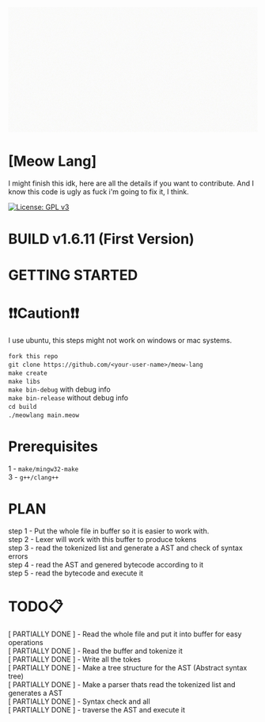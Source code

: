![Meow gif](./Meow.gif)

# [Meow Lang]

I might finish this idk, here are all the details if you want to contribute. And I know this code is ugly as fuck i'm going to fix it, I think.

[![License: GPL v3](https://img.shields.io/badge/License-GPL%20v3-blue.svg)](https://www.gnu.org/licenses/gpl-3.0)

# BUILD v1.6.11 (First Version)

# GETTING STARTED

# ❗❗Caution❗❗
I use ubuntu, this steps might not work on windows or mac systems.

`fork this repo`<br />
`git clone https://github.com/<your-user-name>/meow-lang`<br />
`make create`<br />
`make libs`<br />
`make bin-debug` with debug info<br />
`make bin-release` without debug info<br />
`cd build`<br />
`./meowlang main.meow`<br />

# Prerequisites
1 - `make/mingw32-make` <br />
3 - `g++/clang++` <br />

# PLAN
step 1 - Put the whole file in buffer so it is easier to work with.<br>
step 2 - Lexer will work with this buffer to produce tokens<br>
step 3 - read the tokenized list and generate a AST and check of syntax errors<br>
step 4 - read the AST and genered bytecode according to it<br>
step 5 - read the bytecode and execute it <br>


# TODO📋
[ PARTIALLY DONE ] - Read the whole file and put it into buffer for easy operations <br />
[ PARTIALLY DONE ] - Read the buffer and tokenize it <br />
[ PARTIALLY DONE ] - Write all the tokes<br />
[ PARTIALLY DONE ] - Make a tree structure for the AST (Abstract syntax tree)<br />
[ PARTIALLY DONE ] - Make a parser thats read the tokenized list and generates a AST <br />
[ PARTIALLY DONE ] - Syntax check and all <br />
[ PARTIALLY DONE ] - traverse the AST and execute it <br />

